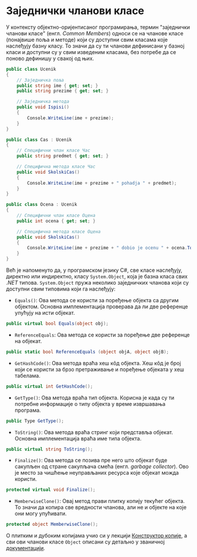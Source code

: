 # Заједнички чланови класе

У контексту објектно-оријентисаног програмирања, термин "заједнички чланови
класе" (енгл. *Common Members*) односи се на чланове класе (понајвише поља и
методе) који су доступни свим класама које наслеђују базну класу. То значи да
су ти чланови дефинисани у базној класи и доступни су у свим изведеним класама,
без потребе да се поново дефинишу у свакој од њих.

```cs
public class Ucenik
{
    // Заједничкa поља
    public string ime { get; set; }
    public string prezime { get; set; }

    // Заједничка метода
    public void Ispisi()
    {
        Console.WriteLine(ime + prezime);
    }
}

public class Cas : Ucenik
{
    // Специфични члан класе Час
    public string predmet { get; set; }

    // Специфична метода класе Час
    public void SkolskiCas()
    {
        Console.WriteLine(ime + prezime + " pohadja " + predmet);
    }
}

public class Ocena : Ucenik
{
    // Специфични члан класе Оцена
    public int ocena { get; set; }

    // Специфична метода класе Оцена
    public void SkolskiCas()
    {
        Console.WriteLine(ime + prezime + " dobio je ocenu " + ocena.ToString());
    }
}
```

Већ је напоменуто да, у програмском језику C#, све класе наслеђују, директно
или индиректно, класу `System.Object`, која је базна класа свих *.NET* типова.
`System.Object` пружа неколико заједничких чланова који су доступни свим
типовима који га наслеђују:

* `Equals()`: Ова метода се користи за поређење објекта са другим
објектом. Основна имплементација проверава да ли две референце упућују на исти
објекат.

```cs
public virtual bool Equals(object obj);
```

* `ReferenceEquals`: Ова метода се користи за поређење две референце на
објекат.

```cs
public static bool ReferenceEquals (object objA, object objB);
```

* `GetHashCode()`: Ова метода враћа хеш кôд објекта. Хеш кôд је број који се
користи за брзо претраживање и поређење објеката у хеш табелама.

```cs
public virtual int GetHashCode();
```

* `GetType()`: Ова метода враћа тип објекта. Корисна је када су ти потребне
информације о типу објекта у време извршавања програма.

```cs
public Type GetType();
```

* `ToString()`: Ова метода враћа стринг који представља објекат. Основна
имплементација враћа име типа објекта.

```cs
public virtual string ToString();
```

* `Finalize()`: Ова метода се позива пре него што објекат буде сакупљен од
стране сакупљача смећа (енгл. *garbage collector*). Ово је место за чишћење
неуправљаних ресурса које објекат можда користи.

```cs
protected virtual void Finalize();
```

* `MemberwiseClone()`: Овај метод прави плитку копију текућег објекта. То значи
да копира све вредности чланова, али не и објекте на које они могу упућивати.

```cs
protected object MemberwiseClone();
```

О плитким и дубоким копијама учио си у лекцији
[Конструктор копије](../3_klase/022_konstruktor_kopije.md), а сви ови чланови класе
`Object` описани су детаљно у званичној
[документацији](https://learn.microsoft.com/en-us/dotnet/api/system.object?view=netframework-4.8).
